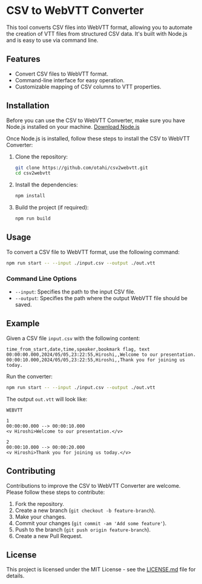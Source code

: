 # CSV to WebVTT Converter

This tool converts CSV files into WebVTT format, allowing you to automate the creation of VTT files from structured CSV data. It's built with Node.js and is easy to use via command line.

## Features

- Convert CSV files to WebVTT format.
- Command-line interface for easy operation.
- Customizable mapping of CSV columns to VTT properties.

## Installation

Before you can use the CSV to WebVTT Converter, make sure you have Node.js installed on your machine. [Download Node.js](https://nodejs.org/)

Once Node.js is installed, follow these steps to install the CSV to WebVTT Converter:

1. Clone the repository:
   ```bash
   git clone https://github.com/otahi/csv2webvtt.git
   cd csv2webvtt
   ```

2. Install the dependencies:
   ```bash
   npm install
   ```

3. Build the project (if required):
   ```bash
   npm run build
   ```

## Usage

To convert a CSV file to WebVTT format, use the following command:

```bash
npm run start -- --input ./input.csv --output ./out.vtt
```

### Command Line Options

- `--input`: Specifies the path to the input CSV file.
- `--output`: Specifies the path where the output WebVTT file should be saved.

## Example

Given a CSV file `input.csv` with the following content:

```csv
time_from_start,date,time,speaker,bookmark flag, text
00:00:00.000,2024/05/05,23:22:55,Hiroshi,,Welcome to our presentation.
00:00:10.000,2024/05/05,23:22:55,Hiroshi,,Thank you for joining us today.
```

Run the converter:

```bash
npm run start -- --input ./input.csv --output ./out.vtt
```

The output `out.vtt` will look like:

```vtt
WEBVTT

1
00:00:00.000 --> 00:00:10.000
<v Hiroshi>Welcome to our presentation.</v>

2
00:00:10.000 --> 00:00:20.000
<v Hiroshi>Thank you for joining us today.</v>
```

## Contributing

Contributions to improve the CSV to WebVTT Converter are welcome. Please follow these steps to contribute:

1. Fork the repository.
2. Create a new branch (`git checkout -b feature-branch`).
3. Make your changes.
4. Commit your changes (`git commit -am 'Add some feature'`).
5. Push to the branch (`git push origin feature-branch`).
6. Create a new Pull Request.

## License

This project is licensed under the MIT License - see the [LICENSE.md](LICENSE) file for details.
```